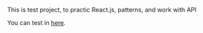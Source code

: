 This is test project, to practic React.js, patterns, and work with API

You can test in [here](https://water34545.github.io/stardb/).